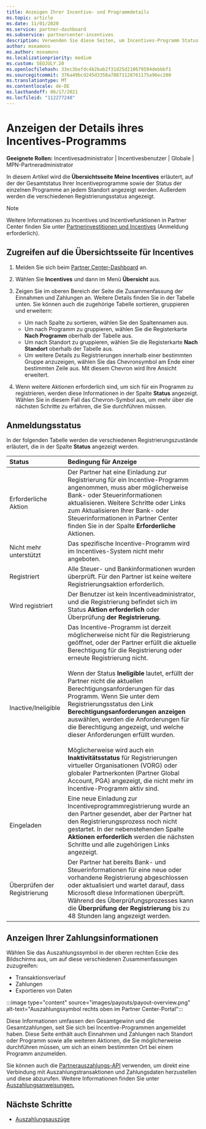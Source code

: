 ```yaml
---
title: Anzeigen Ihrer Incentive- und Programmdetails
ms.topic: article
ms.date: 11/01/2020
ms.service: partner-dashboard
ms.subservice: partnercenter-incentives
description: Verwenden Sie diese Seiten, um Incentives-Programm Status anzuzeigen und zu verwalten.
author: mseamons
ms.author: mseamons
ms.localizationpriority: medium
ms.custom: SEOJULY.20
ms.openlocfilehash: 33ec3befdc4b2bab2f31d25d210679594debbbf1
ms.sourcegitcommit: 376a49bcd245d3358a78871128761175a96ec200
ms.translationtype: MT
ms.contentlocale: de-DE
ms.lasthandoff: 06/17/2021
ms.locfileid: "112277248"
---
```

# <a name="view-your-incentives-program-details"></a>Anzeigen der Details ihres Incentives-Programms

**Geeignete Rollen:** Incentivesadministrator | Incentivesbenutzer | Globale | MPN-Partneradministrator

In diesem Artikel wird die **Übersichtsseite Meine Incentives** erläutert, auf der der Gesamtstatus Ihrer Incentiveprogramme sowie der Status der einzelnen Programme an jedem Standort angezeigt werden. Außerdem werden die verschiedenen Registrierungsstatus angezeigt.

>[!NOTE]
>Weitere Informationen zu Incentives und Incentivefunktionen in Partner Center finden Sie unter [Partnerinvestitionen und Incentives](https://partner.microsoft.com/membership/partner-incentives) (Anmeldung erforderlich).

## <a name="access-the-incentives-overview-page"></a>Zugreifen auf die Übersichtsseite für Incentives

1. Melden Sie sich beim [Partner Center-Dashboard](https://partner.microsoft.com/dashboard) an.
1. Wählen Sie **Incentives** und dann im Menü **Übersicht** aus.
1. Zeigen Sie im oberen Bereich der Seite die Zusammenfassung der Einnahmen und Zahlungen an. Weitere Details finden Sie in der Tabelle unten. Sie können auch die zugehörige Tabelle sortieren, gruppieren und erweitern:

   - Um nach Spalte zu sortieren, wählen Sie den Spaltennamen aus.
   - Um nach Programm zu gruppieren, wählen Sie die Registerkarte **Nach Programm** oberhalb der Tabelle aus.
   - Um nach Standort zu gruppieren, wählen Sie die Registerkarte **Nach Standort** oberhalb der Tabelle aus.
   - Um weitere Details zu Registrierungen innerhalb einer bestimmten Gruppe anzuzeigen, wählen Sie das Chevronsymbol am Ende einer bestimmten Zeile aus. Mit diesem Chevron wird Ihre Ansicht erweitert.
1. Wenn weitere Aktionen erforderlich sind, um sich für ein Programm zu registrieren, werden diese Informationen in der Spalte **Status** angezeigt. Wählen Sie in diesem Fall das Chevron-Symbol aus, um mehr über die nächsten Schritte zu erfahren, die Sie durchführen müssen.

## <a name="enrollment-status"></a>Anmeldungsstatus

In der folgenden Tabelle werden die verschiedenen Registrierungszustände erläutert, die in der Spalte **Status** angezeigt werden.

| **Status**         | **Bedingung für Anzeige** |
|:------------------------------------|:------------------|
| Erforderliche Aktion  | Der Partner hat eine Einladung zur Registrierung für ein Incentive-Programm angenommen, muss aber möglicherweise Bank- oder Steuerinformationen aktualisieren. Weitere Schritte oder Links zum Aktualisieren Ihrer Bank- oder Steuerinformationen in Partner Center finden Sie in der Spalte **Erforderliche** Aktionen. |
| Nicht mehr unterstützt  | Das spezifische Incentive-Programm wird im Incentives-System nicht mehr angeboten. |
| Registriert  | Alle Steuer- und Bankinformationen wurden überprüft. Für den Partner ist keine weitere Registrierungsaktion erforderlich. |
| Wird registriert  | Der Benutzer ist kein Incentiveadministrator, und die Registrierung befindet sich im Status **Aktion erforderlich** oder Überprüfung **der Registrierung.**|
| Inactive/Ineligible | Das Incentive-Programm ist derzeit möglicherweise nicht für die Registrierung geöffnet, oder der Partner erfüllt die aktuelle Berechtigung für die Registrierung oder erneute Registrierung nicht. <br><br> Wenn der Status **Ineligible** lautet, erfüllt der Partner nicht die aktuellen Berechtigungsanforderungen für das Programm. Wenn Sie unter dem Registrierungsstatus den Link **Berechtigungsanforderungen anzeigen** auswählen, werden die Anforderungen für die Berechtigung angezeigt, und welche dieser Anforderungen erfüllt wurden. <br><br> Möglicherweise wird auch ein **Inaktivitätsstatus** für Registrierungen virtueller Organisationen (VORG) oder globaler Partnerkonten (Partner Global Account, PGA) angezeigt, die nicht mehr im Incentive-Programm aktiv sind.  |
| Eingeladen  | Eine neue Einladung zur Incentiveprogrammregistrierung wurde an den Partner gesendet, aber der Partner hat den Registrierungsprozess noch nicht gestartet. In der nebenstehenden Spalte **Aktionen erforderlich** werden die nächsten Schritte und alle zugehörigen Links angezeigt.  |
| Überprüfen der Registrierung  | Der Partner hat bereits Bank- und Steuerinformationen für eine neue oder vorhandene Registrierung abgeschlossen oder aktualisiert und wartet darauf, dass Microsoft diese Informationen überprüft. Während des Überprüfungsprozesses kann die **Überprüfung der Registrierung** bis zu 48 Stunden lang angezeigt werden.  |

## <a name="see-your-payment-information"></a>Anzeigen Ihrer Zahlungsinformationen

Wählen Sie das Auszahlungssymbol in der oberen rechten Ecke des Bildschirms aus, um auf diese verschiedenen Zusammenfassungen zuzugreifen:

- Transaktionsverlauf
- Zahlungen
- Exportieren von Daten

:::image type="content" source="images/payouts/payout-overview.png" alt-text="Auszahlungssymbol rechts oben im Partner Center-Portal":::

Diese Informationen umfassen den Gesamtgewinn und die Gesamtzahlungen, seit Sie sich bei Incentive-Programmen angemeldet haben. Diese Seite enthält auch Einnahmen und Zahlungen nach Standort oder Programm sowie alle weiteren Aktionen, die Sie möglicherweise durchführen müssen, um sich an einem bestimmten Ort bei einem Programm anzumelden. 

Sie können auch die [Partnerauszahlungs-API](https://apidocs.microsoft.com/services/partnerpayouts) verwenden, um direkt eine Verbindung mit Auszahlungstransaktionen und Zahlungsdaten herzustellen und diese abzurufen. Weitere Informationen finden Sie unter [Auszahlungsanweisungen.](payout-statement.md)

## <a name="next-steps"></a>Nächste Schritte

- [Auszahlungsauszüge](payout-statement.md)
